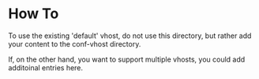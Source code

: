 # How To
To use the existing 'default' vhost, do not use this directory, but rather 
add your content to the conf-vhost directory.

If, on the other hand, you want to support multiple vhosts, you could add additoinal entries here.